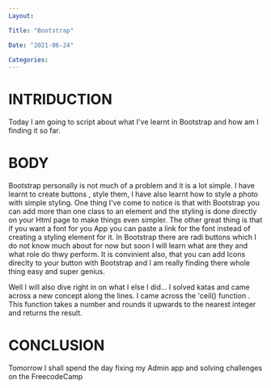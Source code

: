 ```yaml
---
Layout:

Title: "Bootstrap"

Date: "2021-06-24"

Categories:
---
```

# INTRIDUCTION
Today I am going to script about what I've learnt in Bootstrap and how am I finding it so far.

# BODY 
Bootstrap personally is not much of a problem and it is a lot simple. I have learnt to create buttons , style them, I have also learnt how to style a photo with simple styling. One thing I've come to notice is that with Bootstrap you can add more than one class to an element and the styling is done directly on your Html page to make things even simpler. The other great thing is that if you want a font for you App you can paste a link for the font instead of creating a styling element for it. In Bootstrap there are radi buttons which I do not know much about for now but soon I will learn what are they and what role do thwy perform. It is convinient also, that you can add Icons direclty to your button with Bootstrap and I am really finding there whole thing easy and super genius.

Well I will also dive right in on what I else I did... I solved katas and came across a new concept along the lines. I came across the 'ceil() function .
This function takes a number and rounds it upwards to the nearest integer and returns the result.

# CONCLUSION
Tomorrow I shall spend the day fixing my Admin app and solving challenges on the FreecodeCamp